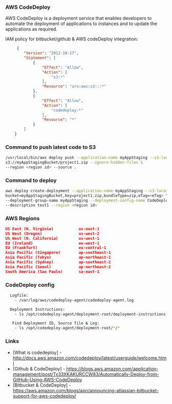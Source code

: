 ### AWS CodeDeploy
AWS CodeDeploy is a deployment service that enables developers to automate the deployment of applications to instances and to update the applications as required.

IAM policy for bitbucket/github & AWS codeDeploy integration:
```json
     {
        "Version": "2012-10-17",
        "Statement": [
            {
                "Effect": "Allow",
                "Action": [
                    "s3:*"
                ],
                "Resource": "arn:aws:s3:::*"
            },
            {
                "Effect": "Allow",
                "Action": [
                    "codedeploy:*"
                ],
                "Resource": "*"
            }
        ]
    }
```

### Command to push latest code to S3
```sh
/usr/local/bin/aws deploy push --application-name myAppStaging --s3-location \
s3://myAppStagingBucket/project1.zip --ignore-hidden-files \ 
--region <region id> --source .
```

### Command to deploy
```sh
aws deploy create-deployment --application-name myAppStaging --s3-location \
bucket=myAppStagingBucket,key=project1.zip,bundleType=zip,eTag=<eTag> \ 
--deployment-group-name myAppStaging --deployment-config-name CodeDeployDefault.OneAtATime \ 
--description test1 --region <region id>
```

### AWS Regions 

```json
US East (N. Virginia)           us-east-1
US West (Oregon)                us-west-2
US West (N. California)         us-west-1
EU (Ireland)                    eu-west-1
EU (Frankfurt)                  eu-central-1
Asia Pacific (Singapore)        ap-southeast-1
Asia Pacific (Tokyo)            ap-northeast-1
Asia Pacific (Sydney)           ap-southeast-2
Asia Pacific (Seoul)            ap-northeast-2
South America (Sao Paulo)       sa-east-1
```

### CodeDeploy config
```sh
  Logfile:
    - /var/log/aws/codedeploy-agent/codedeploy-agent.log

  Deployment Instructions:
    - ls /opt/codedeploy-agent/deployment-root/deployment-instructions

   Find Deployment ID, Source file & Log:
    - ls /opt/codedeploy-agent/deployment-root/*/*
```

### Links

* [What is codedeploy] - http://docs.aws.amazon.com/codedeploy/latest/userguide/welcome.html
* [Github & CodeDeploy] - https://blogs.aws.amazon.com/application-management/post/Tx33XKAKURCCW83/Automatically-Deploy-from-GitHub-Using-AWS-CodeDeploy
* [Bitbucket & CodeDeploy] - https://aws.amazon.com/blogs/apn/announcing-atlassian-bitbucket-support-for-aws-codedeploy/
